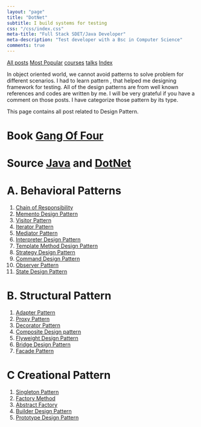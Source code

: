 ```yaml
---
layout: "page"
title: "DotNet"
subtitle: I build systems for testing
css: "/css/index.css"
meta-title: "Full Stack SDET/Java Developer"
meta-description: "Test developer with a Bsc in Computer Science"
comments: true
---
```

<div class="list-filters">
    <a href="/" class="list-filter filter-selected">All posts</a>
    <a href="/popular" class="list-filter">Most Popular</a>
    <a href="/courses" class="list-filter">courses</a>
	<a href="/talks" class="list-filter">talks</a>
    <a href="/tags" class="list-filter">Index</a>
</div>

In object oriented world, we cannot avoid patterns to solve problem for different scenarios. I had to learn pattern , that helped me designing framework for testing. All of the design patterns are from well known references and codes are written by me. I will be very grateful if you have a comment on those posts. I have categorize those pattern by its type.

This page contains all post related to Design Pattern.

# Book [Gang Of Four](https://www.amazon.com/Design-Patterns-Object-Oriented-Addison-Wesley-Professional-ebook/dp/B000SEIBB8)
# Source [Java](https://github.com/sarkershantonu/blog-projects/tree/master/DesignPatternsJava) and [DotNet](https://github.com/sarkershantonu/blog-projects/tree/master/DesignPatternsDotNet)

# A. Behavioral Patterns 
1. [Chain of Responsibility](https://sarkershantonu.github.io/2014/01/29/chain-of-responsibility/) 
2. [Memento Design Pattern](https://sarkershantonu.github.io/2014/02/10/memento/)
3. [Visitor Pattern](https://sarkershantonu.github.io/2014/02/11/visitor/) 
4. [Iterator Pattern](https://sarkershantonu.github.io/2014/02/12/iterator/)   
5. [Mediator Pattern](https://sarkershantonu.github.io/2014/02/13/mediator/)  
6. [Interpreter Design Pattern](https://sarkershantonu.github.io/2014/02/14/interpreter/)  
7. [Template Method Design Pattern](https://sarkershantonu.github.io/2014/02/16/template/)
8. [Strategy Design Pattern](https://sarkershantonu.github.io/2014/02/20/strategy/) 
9. [Command Design Pattern](https://sarkershantonu.github.io/2014/02/26/command/)   
10. [Observer Pattern](https://sarkershantonu.github.io/2014/01/30/observer/)
11. [State Design Pattern](https://sarkershantonu.github.io/2014/02/28/state/)

# B. Structural Pattern 
1. [Adapter Pattern](https://sarkershantonu.github.io/2014/02/22/adapter/)
2. [Proxy Pattern ](https://sarkershantonu.github.io/2014/02/05/proxy/)
3. [Decorator Pattern](https://sarkershantonu.github.io/2014/02/06/decorator/)
4. [Composite Design pattern](https://sarkershantonu.github.io/2014/02/08/composite/) 
5. [Flyweight Design Pattern](https://sarkershantonu.github.io/2014/02/09/flyweight/)
6. [Bridge Design Pattern](https://sarkershantonu.github.io/2014/02/bridge-design-sattern-simplified.html)
7. [Facade Pattern](https://sarkershantonu.github.io/2014/02/15/facade/)


# C Creational Pattern 
1. [Singleton Pattern](https://sarkershantonu.github.io/2014/01/Singleton-Design-pattern-simplified.html)
2. [Factory Method](https://sarkershantonu.github.io/2014/02/factory-method-design-pattern-simplified.html)
3. [Abstract Factory](https://sarkershantonu.github.io/2014/02/abstract-factory-design-pattern-simplified.html)
4. [Builder Design Pattern](https://sarkershantonu.github.io/2014/02/builder-design-pattern-simplified.html)  
5. [Prototype Design Pattern](https://sarkershantonu.github.io/2014/02/prototype-design-pattern-simplified.html) 